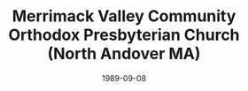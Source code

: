 ---
date: &id001 1989-09-08
end_date: null
location:
  address: Atkinson Elementary School, 111 Phillips Brooks Rd (a.m.), and Ward Hill
    Congregational Church, 34 M Street, Haverhill (p.m.)
  city: North Andover
  state: MA
minister:
- end: 1996-01-01
  name: John Van Meerbeke
  start: 1989-01-01
  type: Pastor
- end: 2008-01-01
  name: Daniel Korzep
  start: 1997-01-01
  type: Pastor
- end: null
  name: David Booth
  start: 2009-01-01
  type: Pastor
ministers:
- John Van Meerbeke
- Daniel Korzep
- David Booth
name: Merrimack Valley Community Orthodox Presbyterian Church
names:
- end: null
  name: Merrimack Valley Community Orthodox Presbyterian Church
  start: 1989-09-08
origination_date: *id001
raw_data: "MA North Andover\n\nMerrimack Valley Community Orthodox Presbyterian Church\
  \  (September 8, 1989\u2013 )\nAtkinson Elementary School, 111 Phillips Brooks Rd\
  \ (a.m.), and Ward Hill Congregational Church, 34 M Street, Haverhill (p.m.)\nPastors:\
  \ John Van Meerbeke, 1989\u201396\nDaniel Korzep, 1997\u20132008\nDavid Booth, 2009\u2013"
received_from: null
states:
- MA
status:
  active: true
  end_date: null
  reason: null
  received_from: null
  withdrawal_to: null
title: Merrimack Valley Community Orthodox Presbyterian Church (North Andover MA)
year_established:
- 1989

---